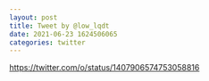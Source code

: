 ```yaml
--- 
layout: post 
title: Tweet by @low_lqdt 
date: 2021-06-23 1624506065 
categories: twitter 
--- 
```

https://twitter.com/o/status/1407906574753058816